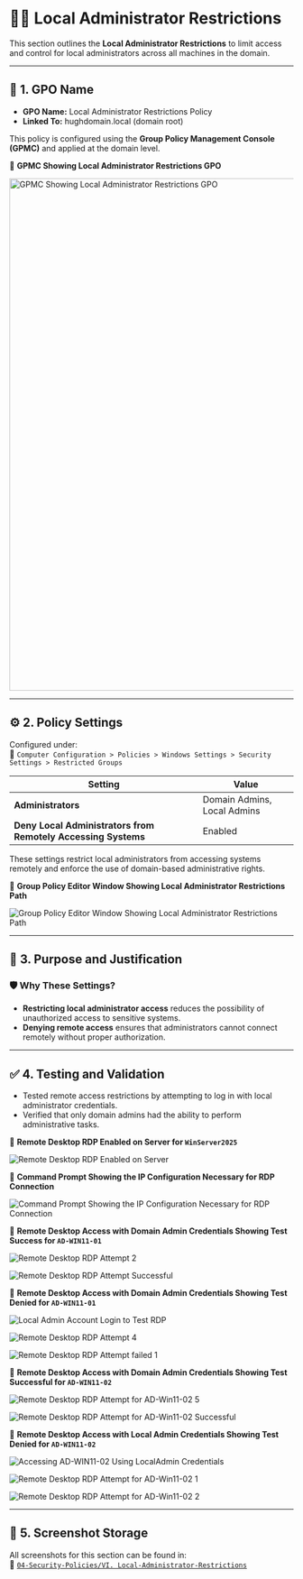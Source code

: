 # 👨‍💻 Local Administrator Restrictions

This section outlines the **Local Administrator Restrictions** to limit access and control for local administrators across all machines in the domain.

---

## 📛 1. GPO Name

- **GPO Name:** Local Administrator Restrictions Policy
- **Linked To:** hughdomain.local (domain root)

This policy is configured using the **Group Policy Management Console (GPMC)** and applied at the domain level.

📸 **GPMC Showing Local Administrator Restrictions GPO**

<img width="1920" height="909" alt="GPMC Showing Local Administrator Restrictions GPO" src="https://github.com/user-attachments/assets/14462e95-9cca-4225-b1a6-694a7a5b419b" />

---

## ⚙️ 2. Policy Settings

Configured under:<br />
  📂 `Computer Configuration > Policies > Windows Settings > Security Settings > Restricted Groups`

| Setting                                                       | Value                       |
|---------------------------------------------------------------|-----------------------------|
| **Administrators**                                            | Domain Admins, Local Admins |
| **Deny Local Administrators from Remotely Accessing Systems** | Enabled                     |

These settings restrict local administrators from accessing systems remotely and enforce the use of domain-based administrative rights.

📸 **Group Policy Editor Window Showing Local Administrator Restrictions Path**

![Group Policy Editor Window Showing Local Administrator Restrictions Path](https://github.com/user-attachments/assets/c81bebe3-544b-4f45-b233-d9fcbf9b84bd)

---

## 📌 3. Purpose and Justification

### 🛡️ Why These Settings?

- **Restricting local administrator access** reduces the possibility of unauthorized access to sensitive systems.
- **Denying remote access** ensures that administrators cannot connect remotely without proper authorization.

---

## ✅ 4. Testing and Validation

- Tested remote access restrictions by attempting to log in with local administrator credentials.
- Verified that only domain admins had the ability to perform administrative tasks.

📸 **Remote Desktop RDP Enabled on Server for `WinServer2025`**

![Remote Desktop RDP Enabled on Server](https://github.com/user-attachments/assets/0c074a0b-de79-4fbb-9172-b4c626c8ee2f)

📸 **Command Prompt Showing the IP Configuration Necessary for RDP Connection**

![Command Prompt Showing the IP Configuration Necessary for RDP Connection](https://github.com/user-attachments/assets/675f72ed-7724-48c3-a771-8cedc1fe539c)

📸 **Remote Desktop Access with Domain Admin Credentials Showing Test Success for `AD-WIN11-01`**

![Remote Desktop RDP Attempt 2](https://github.com/user-attachments/assets/aea5bf2a-6291-4e5f-8457-f3a80fa0441c)

![Remote Desktop RDP Attempt Successful](https://github.com/user-attachments/assets/214f5e88-1387-4e38-bde2-1b7775da1f67)

📸 **Remote Desktop Access with Domain Admin Credentials Showing Test Denied for `AD-WIN11-01`**

![Local Admin Account Login to Test RDP](https://github.com/user-attachments/assets/c29851d1-e1d2-46fe-941d-c09de3e381a2)

![Remote Desktop RDP Attempt 4](https://github.com/user-attachments/assets/856f1f1a-0175-46a2-a45e-002cc3afaecb)

![Remote Desktop RDP Attempt failed 1](https://github.com/user-attachments/assets/dbea4eb1-f0b2-47ec-97bc-9ec30cff5bc4)

📸 **Remote Desktop Access with Domain Admin Credentials Showing Test Successful for `AD-WIN11-02`**

![Remote Desktop RDP Attempt for AD-Win11-02 5](https://github.com/user-attachments/assets/a93aec6c-0d50-4b5a-ae1b-ffe373ced144)

![Remote Desktop RDP Attempt for AD-Win11-02 Successful](https://github.com/user-attachments/assets/ea29dc15-c0c8-4a30-a83d-66168de564ee)

📸 **Remote Desktop Access with Local Admin Credentials Showing Test Denied for `AD-WIN11-02`**

![Accessing AD-WIN11-02 Using LocalAdmin Credentials](https://github.com/user-attachments/assets/adcb2ce7-0eea-4f6b-9a9b-834ea3caad55)

![Remote Desktop RDP Attempt for AD-Win11-02 1](https://github.com/user-attachments/assets/c38722cd-a9a7-4b54-ac48-b233ef1ced8e)

![Remote Desktop RDP Attempt for AD-Win11-02 2](https://github.com/user-attachments/assets/5ea3b209-5e33-471f-ad5a-5d3569b6c8b5)

---

## 📁 5. Screenshot Storage

All screenshots for this section can be found in:<br />
📂 [`04-Security-Policies/VI. Local-Administrator-Restrictions`](https://github.com/Hugh-Kumbi/Hugh-Kumbi-Active-Directory-Lab/tree/main/06-Screenshots/XVI.%20Local-Administrator-Restrictions#readme)
